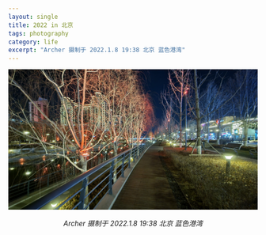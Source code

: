 ```yaml
---
layout: single
title: 2022 in 北京
tags: photography
category: life
excerpt: "Archer 摄制于 2022.1.8 19:38 北京 蓝色港湾"
---
```


![](/assets/blog-images/2022-01-20/20220108_193853.jpg)

<p style="text-align: center;font-style: italic;">Archer 摄制于 2022.1.8 19:38 北京 蓝色港湾</p>

<!-- more -->
